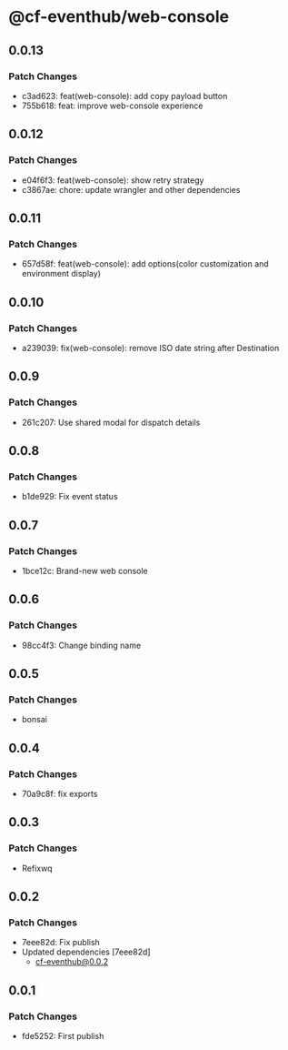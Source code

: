 # @cf-eventhub/web-console

## 0.0.13

### Patch Changes

- c3ad623: feat(web-console): add copy payload button
- 755b618: feat: improve web-console experience

## 0.0.12

### Patch Changes

- e04f6f3: feat(web-console): show retry strategy
- c3867ae: chore: update wrangler and other dependencies

## 0.0.11

### Patch Changes

- 657d58f: feat(web-console): add options(color customization and environment display)

## 0.0.10

### Patch Changes

- a239039: fix(web-console): remove ISO date string after Destination

## 0.0.9

### Patch Changes

- 261c207: Use shared modal for dispatch details

## 0.0.8

### Patch Changes

- b1de929: Fix event status

## 0.0.7

### Patch Changes

- 1bce12c: Brand-new web console

## 0.0.6

### Patch Changes

- 98cc4f3: Change binding name

## 0.0.5

### Patch Changes

- bonsai

## 0.0.4

### Patch Changes

- 70a9c8f: fix exports

## 0.0.3

### Patch Changes

- Refixwq

## 0.0.2

### Patch Changes

- 7eee82d: Fix publish
- Updated dependencies [7eee82d]
  - cf-eventhub@0.0.2

## 0.0.1

### Patch Changes

- fde5252: First publish
